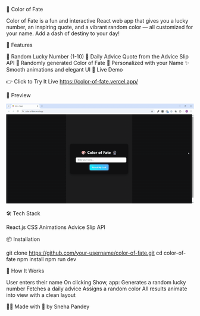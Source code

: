🎨 Color of Fate

Color of Fate is a fun and interactive React web app that gives you a lucky number, an inspiring quote, and a vibrant random color — all customized for your name. Add a dash of destiny to your day!

🌟 Features

🔢 Random Lucky Number (1-10)
💬 Daily Advice Quote from the Advice Slip API
🎨 Randomly generated Color of Fate
🧑 Personalized with your Name
✨ Smooth animations and elegant UI
🚀 Live Demo

👉 Click to Try It Live https://color-of-fate.vercel.app/

📸 Preview

![Color of Fate](./fate.gif)

🛠️ Tech Stack

React.js
CSS Animations
Advice Slip API

📦 Installation

git clone https://github.com/your-username/color-of-fate.git
cd color-of-fate
npm install
npm run dev

🧠 How It Works

User enters their name
On clicking Show, app:
Generates a random lucky number
Fetches a daily advice
Assigns a random color
All results animate into view with a clean layout

👩‍💻 Made with 💙 by Sneha Pandey
